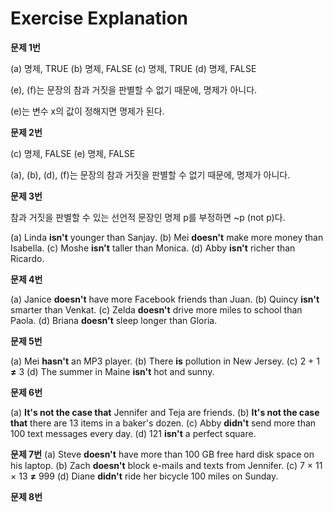 
# Exercise Explanation

**문제 1번**

(a) 명제, TRUE
(b) 명제, FALSE
(c) 명제, TRUE
(d) 명제, FALSE

(e), (f)는 문장의 참과 거짓을 판별할 수 없기 때문에, 명제가 아니다.

(e)는 변수 x의 값이 정해지면 명제가 된다.

**문제 2번**

(c) 명제, FALSE
(e) 명제, FALSE

(a), (b), (d), (f)는 문장의 참과 거짓을 판별할 수 없기 때문에, 명제가 아니다.


**문제 3번**

참과 거짓을 판별할 수 있는 선언적 문장인 명제 p를 부정하면 ~p (not p)다.

(a) Linda **isn't** younger than Sanjay.
(b) Mei **doesn't** make more money than Isabella.
(c) Moshe **isn't** taller than Monica.
(d) Abby **isn't** richer than Ricardo.

**문제 4번**

(a) Janice **doesn't** have more Facebook friends than Juan.
(b) Quincy **isn't** smarter than Venkat.
(c) Zelda **doesn't** drive more miles to school than Paola.
(d) Briana **doesn't** sleep longer than Gloria.

**문제 5번**

(a) Mei **hasn't** an MP3 player.
(b) There **is** pollution in New Jersey.
(c) 2 + 1 **≠** 3
(d) The summer in Maine **isn't** hot and sunny.

**문제 6번**

(a) **It's not the case that** Jennifer and Teja are friends.
(b) **It's not the case that** there are 13 items in a baker's dozen.
(c) Abby **didn't** send more than 100 text messages every day.
(d) 121 **isn't** a perfect square.

**문제 7번**
(a) Steve **doesn't** have more than 100 GB free hard disk space on his laptop.
(b) Zach **doesn't** block e-mails and texts from Jennifer.
(c) 7 × 11 × 13 **≠** 999
(d) Diane **didn't** ride her bicycle 100 miles on Sunday.

**문제 8번**
